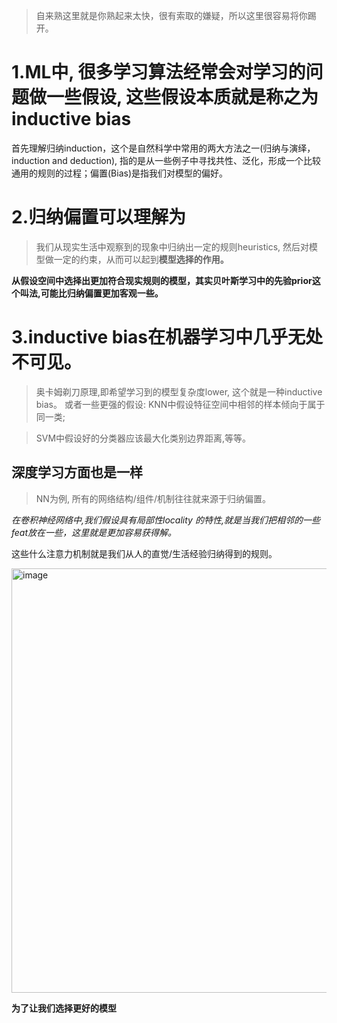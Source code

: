 >自来熟这里就是你熟起来太快，很有索取的嫌疑，所以这里很容易将你踢开。
# 1.ML中, 很多学习算法经常会对学习的问题做一些假设, 这些假设本质就是称之为inductive bias

首先理解归纳induction，这个是自然科学中常用的两大方法之一(归纳与演绎，induction and deduction), 指的是从一些例子中寻找共性、泛化，形成一个比较通用的规则的过程；偏置(Bias)是指我们对模型的偏好。

# 2.归纳偏置可以理解为
>我们从现实生活中观察到的现象中归纳出一定的规则heuristics, 然后对模型做一定的约束，从而可以起到**模型选择的作用。**

**从假设空间中选择出更加符合现实规则的模型，其实贝叶斯学习中的先验prior这个叫法,可能比归纳偏置更加客观一些。**

# 3.inductive bias在机器学习中几乎无处不可见。
>奥卡姆剃刀原理,即希望学习到的模型复杂度lower, 这个就是一种inductive bias。
>或者一些更强的假设: KNN中假设特征空间中相邻的样本倾向于属于同一类;

>SVM中假设好的分类器应该最大化类别边界距离,等等。

## 深度学习方面也是一样
>NN为例, 所有的网络结构/组件/机制往往就来源于归纳偏置。

*在卷积神经网络中,我们假设具有局部性locality 的特性,就是当我们把相邻的一些feat放在一些，这里就是更加容易获得解。*

这些什么注意力机制就是我们从人的直觉/生活经验归纳得到的规则。

<img width="679" alt="image" src="https://user-images.githubusercontent.com/40928887/124966842-54d53400-e056-11eb-976c-b588262046ce.png">

**为了让我们选择更好的模型**

